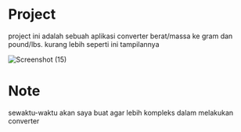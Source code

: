 # Project
project ini adalah sebuah aplikasi converter berat/massa ke gram dan pound/lbs.
kurang lebih seperti ini tampilannya

![Screenshot (15)](https://github.com/wraleydi/mini-project/assets/166751493/68e5fd0f-2675-4127-abe1-6167fac0b10c)

# Note 
sewaktu-waktu akan saya buat agar lebih kompleks dalam melakukan converter
